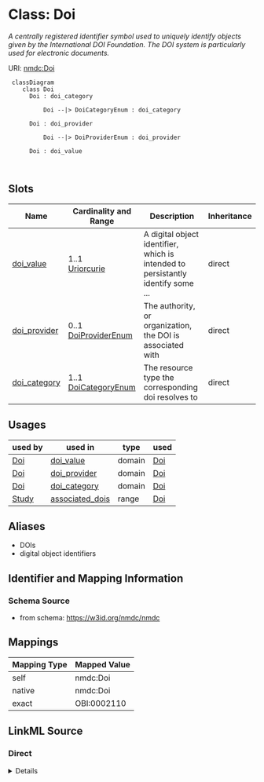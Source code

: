 # Class: Doi


_A centrally registered identifier symbol used to uniquely identify objects given by the International DOI Foundation. The DOI system is particularly used for electronic documents._





URI: [nmdc:Doi](https://w3id.org/nmdc/Doi)




```mermaid
 classDiagram
    class Doi
      Doi : doi_category
        
          Doi --|> DoiCategoryEnum : doi_category
        
      Doi : doi_provider
        
          Doi --|> DoiProviderEnum : doi_provider
        
      Doi : doi_value
        
      
```




<!-- no inheritance hierarchy -->


## Slots

| Name | Cardinality and Range | Description | Inheritance |
| ---  | --- | --- | --- |
| [doi_value](doi_value.md) | 1..1 <br/> [Uriorcurie](Uriorcurie.md) | A digital object identifier, which is intended to persistantly identify some ... | direct |
| [doi_provider](doi_provider.md) | 0..1 <br/> [DoiProviderEnum](DoiProviderEnum.md) | The authority, or organization, the DOI is associated with | direct |
| [doi_category](doi_category.md) | 1..1 <br/> [DoiCategoryEnum](DoiCategoryEnum.md) | The resource type the corresponding doi resolves to | direct |





## Usages

| used by | used in | type | used |
| ---  | --- | --- | --- |
| [Doi](Doi.md) | [doi_value](doi_value.md) | domain | [Doi](Doi.md) |
| [Doi](Doi.md) | [doi_provider](doi_provider.md) | domain | [Doi](Doi.md) |
| [Doi](Doi.md) | [doi_category](doi_category.md) | domain | [Doi](Doi.md) |
| [Study](Study.md) | [associated_dois](associated_dois.md) | range | [Doi](Doi.md) |




## Aliases


* DOIs
* digital object identifiers



## Identifier and Mapping Information







### Schema Source


* from schema: https://w3id.org/nmdc/nmdc





## Mappings

| Mapping Type | Mapped Value |
| ---  | ---  |
| self | nmdc:Doi |
| native | nmdc:Doi |
| exact | OBI:0002110 |





## LinkML Source

<!-- TODO: investigate https://stackoverflow.com/questions/37606292/how-to-create-tabbed-code-blocks-in-mkdocs-or-sphinx -->

### Direct

<details>
```yaml
name: Doi
description: A centrally registered identifier symbol used to uniquely identify objects
  given by the International DOI Foundation. The DOI system is particularly used for
  electronic documents.
from_schema: https://w3id.org/nmdc/nmdc
aliases:
- DOIs
- digital object identifiers
exact_mappings:
- OBI:0002110
slots:
- doi_value
- doi_provider
- doi_category
rules:
- preconditions:
    slot_conditions:
      doi_category:
        name: doi_category
        any_of:
        - equals_string: dataset_doi
        - equals_string: award_doi
  postconditions:
    slot_conditions:
      doi_provider:
        name: doi_provider
        required: true
  description: If doi_category is a publication_doi, then doi_provider is not required.
    Otherwise, doi_provider is required.
  title: dataset_award_dois_required

```
</details>

### Induced

<details>
```yaml
name: Doi
description: A centrally registered identifier symbol used to uniquely identify objects
  given by the International DOI Foundation. The DOI system is particularly used for
  electronic documents.
from_schema: https://w3id.org/nmdc/nmdc
aliases:
- DOIs
- digital object identifiers
exact_mappings:
- OBI:0002110
attributes:
  doi_value:
    name: doi_value
    description: A digital object identifier, which is intended to persistantly identify
      some resource on the web.
    examples:
    - value: doi:10.46936/10.25585/60000880
      description: The DOI links to an electronic document.
    in_subset:
    - data_portal_subset
    from_schema: https://w3id.org/nmdc/nmdc
    aliases:
    - DOI
    - digital object identifier
    exact_mappings:
    - OBI:0002110
    narrow_mappings:
    - edam.data:1188
    rank: 1000
    domain: Doi
    alias: doi_value
    owner: Doi
    domain_of:
    - Doi
    range: uriorcurie
    required: true
    pattern: ^doi:10.\d{2,9}/.*$
  doi_provider:
    name: doi_provider
    description: The authority, or organization, the DOI is associated with.
    examples:
    - value: ess_dive
      description: The corresponding DOI is associated with ESS-DIVE.
    in_subset:
    - data_portal_subset
    from_schema: https://w3id.org/nmdc/nmdc
    close_mappings:
    - NCIT:C74932
    rank: 1000
    domain: Doi
    alias: doi_provider
    owner: Doi
    domain_of:
    - Doi
    range: DoiProviderEnum
  doi_category:
    name: doi_category
    description: The resource type the corresponding doi resolves to.
    examples:
    - value: dataset_doi
      description: The corresponding DOI is a dataset resource type.
    in_subset:
    - data_portal_subset
    from_schema: https://w3id.org/nmdc/nmdc
    rank: 1000
    domain: Doi
    alias: doi_category
    owner: Doi
    domain_of:
    - Doi
    range: DoiCategoryEnum
    required: true
rules:
- preconditions:
    slot_conditions:
      doi_category:
        name: doi_category
        any_of:
        - equals_string: dataset_doi
        - equals_string: award_doi
  postconditions:
    slot_conditions:
      doi_provider:
        name: doi_provider
        required: true
  description: If doi_category is a publication_doi, then doi_provider is not required.
    Otherwise, doi_provider is required.
  title: dataset_award_dois_required

```
</details>